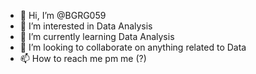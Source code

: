 - 👋 Hi, I’m @BGRG059
- 👀 I’m interested in Data Analysis 
- 🌱 I’m currently learning Data Analysis
- 💞️ I’m looking to collaborate on anything related to Data
- 📫 How to reach me pm me (?)

<!---
kinima059/kinima059 is a ✨ special ✨ repository because its `README.md` (this file) appears on your GitHub profile.
You can click the Preview link to take a look at your changes.
--->
